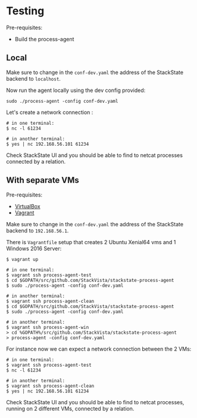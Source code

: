 # Testing

Pre-requisites:

* Build the process-agent

## Local

Make sure to change in the `conf-dev.yaml` the address of the StackState backend to `localhost`.

Now run the agent locally using the dev config provided:

```
sudo ./process-agent -config conf-dev.yaml
```

Let's create a network connection :

```
# in one terminal:
$ nc -l 61234

# in another terminal:
$ yes | nc 192.168.56.101 61234
```

Check StackState UI and you should be able to find to netcat processes connected by a relation.

## With separate VMs

Pre-requisites:

* [VirtualBox](https://www.virtualbox.org/wiki/Downloads)
* [Vagrant](https://www.vagrantup.com/downloads.html)

Make sure to change in the `conf-dev.yaml` the address of the StackState backend to `192.168.56.1`.

There is `Vagrantfile` setup that creates 2 Ubuntu Xenial64 vms and 1 Windows 2016 Server:

```
$ vagrant up

# in one terminal:
$ vagrant ssh process-agent-test
$ cd $GOPATH/src/github.com/StackVista/stackstate-process-agent
$ sudo ./process-agent -config conf-dev.yaml

# in another terminal:
$ vagrant ssh process-agent-clean
$ cd $GOPATH/src/github.com/StackVista/stackstate-process-agent
$ sudo ./process-agent -config conf-dev.yaml

# in another terminal:
$ vagrant ssh process-agent-win
> cd %GOPATH%/src/github.com/StackVista/stackstate-process-agent
> process-agent -config conf-dev.yaml
```

For instance now we can expect a network connection between the 2 VMs:

```
# in one terminal:
$ vagrant ssh process-agent-test
$ nc -l 61234

# in another terminal:
$ vagrant ssh process-agent-clean
$ yes | nc 192.168.56.101 61234
```

Check StackState UI and you should be able to find to netcat processes, running on 2 different VMs, 
connected by a relation.
